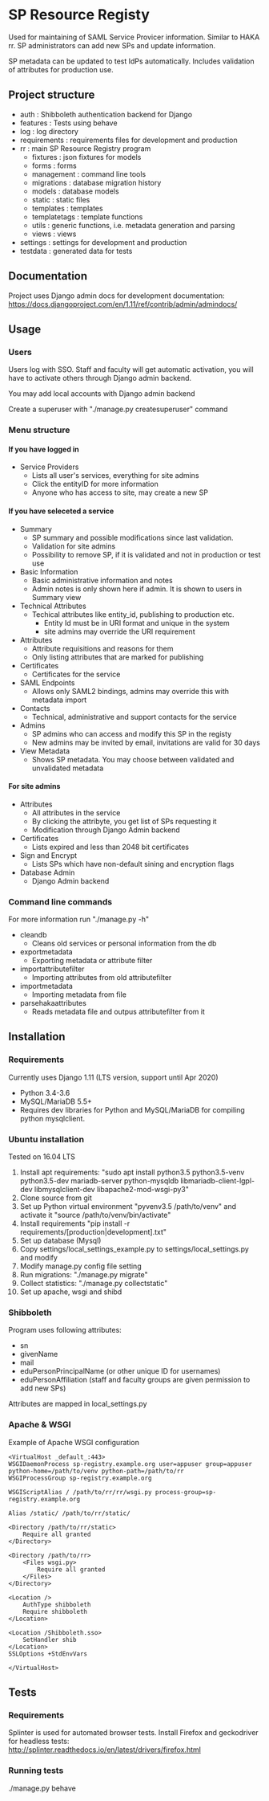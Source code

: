 # SP Resource Registy
Used for maintaining of SAML Service Provicer information. Similar to HAKA rr.
SP administrators can add new SPs and update information.

SP metadata can be updated to test IdPs automatically.
Includes validation of attributes for production use.

## Project structure
* auth : Shibboleth authentication backend for Django
* features : Tests using behave
* log : log directory
* requirements : requirements files for development and production
* rr : main SP Resource Registry program
  * fixtures : json fixtures for models
  * forms : forms
  * management : command line tools
  * migrations : database migration history
  * models : database models
  * static : static files
  * templates : templates
  * templatetags : template functions
  * utils : generic functions, i.e. metadata generation and parsing
  * views : views
* settings : settings for development and production
* testdata : generated data for tests

## Documentation
Project uses Django admin docs for development documentation:
https://docs.djangoproject.com/en/1.11/ref/contrib/admin/admindocs/

## Usage
### Users
Users log with SSO. Staff and faculty will get automatic activation, you will have to activate others through Django admin backend.

You may add local accounts with Django admin backend

Create a superuser with
"./manage.py createsuperuser" command

### Menu structure
#### If you have logged in
* Service Providers
  * Lists all user's services, everything for site admins
  * Click the entityID for more information
  * Anyone who has access to site, may create a new SP

#### If you have seleceted a service
* Summary
  * SP summary and possible modifications since last validation.
  * Validation for site admins
  * Possibility to remove SP, if it is validated and not in production or test use
* Basic Information
  * Basic administrative information and notes
  * Admin notes is only shown here if admin. It is shown to users in Summary view
* Technical Attributes
  * Techical attributes like entity_id, publishing to production etc.
     * Entity Id must be in URI format and unique in the system
     * site admins may override the URI requirement
* Attributes
  * Attribute requisitions and reasons for them
  * Only listing attributes that are marked for publishing
* Certificates
  * Certificates for the service
* SAML Endpoints
  * Allows only SAML2 bindings, admins may override this with metadata import
* Contacts
  * Technical, administrative and support contacts for the service
* Admins
  * SP admins who can access and modify this SP in the registy
  * New admins may be invited by email, invitations are valid for 30 days
* View Metadata
  * Shows SP metadata. You may choose between validated and unvalidated metadata

#### For site admins
* Attributes
  * All attributes in the service
  * By clicking the attribyte, you get list of SPs requesting it
  * Modification through Django Admin backend
* Certificates
  * Lists expired and less than 2048 bit certificates
* Sign and Encrypt
  * Lists SPs which have non-default sining and encryption flags
* Database Admin
  * Django Admin backend

### Command line commands
For more information run "./manage.py <command> -h"
* cleandb
  * Cleans old services or personal information from the db
* exportmetadata
  * Exporting metadata or attribute filter
* importattributefilter
  * Importing attributes from old attributefilter
* importmetadata
  * Importing metadata from file
* parsehakaattributes
  * Reads metadata file and outpus attributefilter from it

## Installation
### Requirements
Currently uses Django 1.11 (LTS version, support until Apr 2020)
* Python 3.4-3.6
* MySQL/MariaDB 5.5+
* Requires dev libraries for Python and MySQL/MariaDB for compiling python mysqlclient.

### Ubuntu installation

Tested on 16.04 LTS

1. Install apt requirements: "sudo apt install python3.5 python3.5-venv python3.5-dev mariadb-server python-mysqldb libmariadb-client-lgpl-dev libmysqlclient-dev libapache2-mod-wsgi-py3"
1. Clone source from git
1. Set up Python virtual environment "pyvenv3.5 /path/to/venv" and activate it "source /path/to/venv/bin/activate"
1. Install requirements "pip install -r requirements/[production|development].txt"
1. Set up database (Mysql)
1. Copy settings/local_settings_example.py to settings/local_settings.py and modify
1. Modify manage.py config file setting
1. Run migrations: "./manage.py migrate"
1. Collect statistics: "./manage.py collectstatic"
1. Set up apache, wsgi and shibd

### Shibboleth
Program uses following attributes:
* sn
* givenName
* mail
* eduPersonPrincipalName (or other unique ID for usernames)
* eduPersonAffiliation (staff and faculty groups are given permission to add new SPs)

Attributes are mapped in local_settings.py

### Apache & WSGI
Example of Apache WSGI configuration
```
<VirtualHost _default_:443>
WSGIDaemonProcess sp-registry.example.org user=appuser group=appuser python-home=/path/to/venv python-path=/path/to/rr
WSGIProcessGroup sp-registry.example.org

WSGIScriptAlias / /path/to/rr/rr/wsgi.py process-group=sp-registry.example.org

Alias /static/ /path/to/rr/static/

<Directory /path/to/rr/static>
    Require all granted
</Directory>

<Directory /path/to/rr>
    <Files wsgi.py>
        Require all granted
    </Files>
</Directory>

<Location />
    AuthType shibboleth
    Require shibboleth
</Location>

<Location /Shibboleth.sso>
    SetHandler shib
</Location>
SSLOptions +StdEnvVars

</VirtualHost>
```

## Tests
### Requirements
Splinter is used for automated browser tests.
Install Firefox and geckodriver for headless tests: http://splinter.readthedocs.io/en/latest/drivers/firefox.html

### Running tests
./manage.py behave
